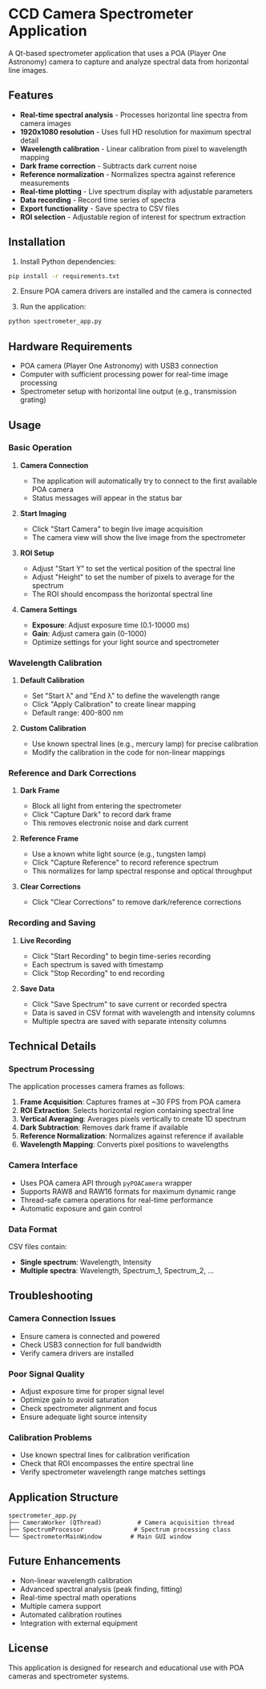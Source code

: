 # CCD Camera Spectrometer Application

A Qt-based spectrometer application that uses a POA (Player One Astronomy) camera to capture and analyze spectral data from horizontal line images.

## Features

- **Real-time spectral analysis** - Processes horizontal line spectra from camera images
- **1920x1080 resolution** - Uses full HD resolution for maximum spectral detail
- **Wavelength calibration** - Linear calibration from pixel to wavelength mapping
- **Dark frame correction** - Subtracts dark current noise
- **Reference normalization** - Normalizes spectra against reference measurements
- **Real-time plotting** - Live spectrum display with adjustable parameters
- **Data recording** - Record time series of spectra
- **Export functionality** - Save spectra to CSV files
- **ROI selection** - Adjustable region of interest for spectrum extraction

## Installation

1. Install Python dependencies:
```bash
pip install -r requirements.txt
```

2. Ensure POA camera drivers are installed and the camera is connected

3. Run the application:
```bash
python spectrometer_app.py
```

## Hardware Requirements

- POA camera (Player One Astronomy) with USB3 connection
- Computer with sufficient processing power for real-time image processing
- Spectrometer setup with horizontal line output (e.g., transmission grating)

## Usage

### Basic Operation

1. **Camera Connection**
   - The application will automatically try to connect to the first available POA camera
   - Status messages will appear in the status bar

2. **Start Imaging**
   - Click "Start Camera" to begin live image acquisition
   - The camera view will show the live image from the spectrometer

3. **ROI Setup**
   - Adjust "Start Y" to set the vertical position of the spectral line
   - Adjust "Height" to set the number of pixels to average for the spectrum
   - The ROI should encompass the horizontal spectral line

4. **Camera Settings**
   - **Exposure**: Adjust exposure time (0.1-10000 ms)
   - **Gain**: Adjust camera gain (0-1000)
   - Optimize settings for your light source and spectrometer

### Wavelength Calibration

1. **Default Calibration**
   - Set "Start λ" and "End λ" to define the wavelength range
   - Click "Apply Calibration" to create linear mapping
   - Default range: 400-800 nm

2. **Custom Calibration**
   - Use known spectral lines (e.g., mercury lamp) for precise calibration
   - Modify the calibration in the code for non-linear mappings

### Reference and Dark Corrections

1. **Dark Frame**
   - Block all light from entering the spectrometer
   - Click "Capture Dark" to record dark frame
   - This removes electronic noise and dark current

2. **Reference Frame**
   - Use a known white light source (e.g., tungsten lamp)
   - Click "Capture Reference" to record reference spectrum
   - This normalizes for lamp spectral response and optical throughput

3. **Clear Corrections**
   - Click "Clear Corrections" to remove dark/reference corrections

### Recording and Saving

1. **Live Recording**
   - Click "Start Recording" to begin time-series recording
   - Each spectrum is saved with timestamp
   - Click "Stop Recording" to end recording

2. **Save Data**
   - Click "Save Spectrum" to save current or recorded spectra
   - Data is saved in CSV format with wavelength and intensity columns
   - Multiple spectra are saved with separate intensity columns

## Technical Details

### Spectrum Processing

The application processes camera frames as follows:

1. **Frame Acquisition**: Captures frames at ~30 FPS from POA camera
2. **ROI Extraction**: Selects horizontal region containing spectral line
3. **Vertical Averaging**: Averages pixels vertically to create 1D spectrum
4. **Dark Subtraction**: Removes dark frame if available
5. **Reference Normalization**: Normalizes against reference if available
6. **Wavelength Mapping**: Converts pixel positions to wavelengths

### Camera Interface

- Uses POA camera API through `pyPOACamera` wrapper
- Supports RAW8 and RAW16 formats for maximum dynamic range
- Thread-safe camera operations for real-time performance
- Automatic exposure and gain control

### Data Format

CSV files contain:
- **Single spectrum**: Wavelength, Intensity
- **Multiple spectra**: Wavelength, Spectrum_1, Spectrum_2, ...

## Troubleshooting

### Camera Connection Issues
- Ensure camera is connected and powered
- Check USB3 connection for full bandwidth
- Verify camera drivers are installed

### Poor Signal Quality
- Adjust exposure time for proper signal level
- Optimize gain to avoid saturation
- Check spectrometer alignment and focus
- Ensure adequate light source intensity

### Calibration Problems
- Use known spectral lines for calibration verification
- Check that ROI encompasses the entire spectral line
- Verify spectrometer wavelength range matches settings

## Application Structure

```
spectrometer_app.py
├── CameraWorker (QThread)          # Camera acquisition thread
├── SpectrumProcessor              # Spectrum processing class
└── SpectrometerMainWindow        # Main GUI window
```

## Future Enhancements

- Non-linear wavelength calibration
- Advanced spectral analysis (peak finding, fitting)
- Real-time spectral math operations
- Multiple camera support
- Automated calibration routines
- Integration with external equipment

## License

This application is designed for research and educational use with POA cameras and spectrometer systems. 